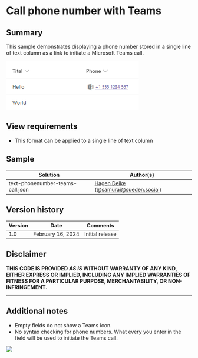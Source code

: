 # Call phone number with Teams

## Summary
This sample demonstrates displaying a phone number stored in a single line of text column as a link to initiate a Microsoft Teams call.

![screenshot of the sample](./assets/screenshot.png)

## View requirements
- This format can be applied to a single line of text column

## Sample

Solution|Author(s)
--------|---------
text-phonenumber-teams-call.json | [Hagen Deike](https://github.com/samurai-ka) ([@samurai@sueden.social](https://sueden.social/@samurai))


## Version history

Version|Date|Comments
-------|----|--------
1.0|February 16, 2024|Initial release

## Disclaimer

**THIS CODE IS PROVIDED *AS IS* WITHOUT WARRANTY OF ANY KIND, EITHER EXPRESS OR IMPLIED, INCLUDING ANY IMPLIED WARRANTIES OF FITNESS FOR A PARTICULAR PURPOSE, MERCHANTABILITY, OR NON-INFRINGEMENT.**

---

## Additional notes
- Empty fields do not show a Teams icon.
- No syntax checking for phone numbers. What every you enter in the field will be used to initiate the Teams call.

<img src="https://pnptelemetry.azurewebsites.net/list-formatting/column-samples/text-phonenumber-teams-call/readme" />